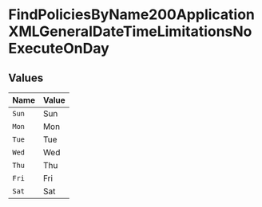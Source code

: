 # FindPoliciesByName200ApplicationXMLGeneralDateTimeLimitationsNoExecuteOnDay


## Values

| Name  | Value |
| ----- | ----- |
| `Sun` | Sun   |
| `Mon` | Mon   |
| `Tue` | Tue   |
| `Wed` | Wed   |
| `Thu` | Thu   |
| `Fri` | Fri   |
| `Sat` | Sat   |